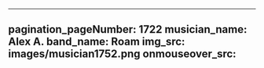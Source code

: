 ------
pagination_pageNumber: 1722
musician_name: Alex A.
band_name: Roam
img_src: images/musician1752.png
onmouseover_src: 
------